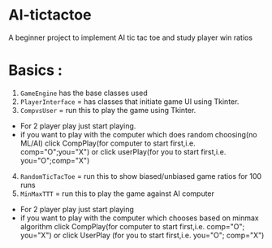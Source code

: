# AI-tictactoe
A beginner project to implement AI tic tac toe and study player win ratios

# Basics :
1. `GameEngine` has the base classes used 
2. `PlayerInterface` = has classes that initiate game UI using Tkinter.
3. `CompvsUser` = run this to play the game using Tkinter.
- For 2 player play just start playing.
- if you want to play with the computer which does random choosing(no ML/AI) click CompPlay(for computer to start first,i.e. comp="O";you="X") or
click userPlay(for you to start first,i.e. you="O";comp="X") 
4. `RandomTicTacToe` = run this to show biased/unbiased game ratios for 100 runs
5. `MinMaxTTT` = run this to play the game against AI computer 
- For 2 player play just start playing 
- if you want to play with the computer which chooses based on minmax algorithm click CompPlay(for computer to start first,i.e. comp="O"; you="X") or click UserPlay (for you to start first,i.e. you="O"; comp="X")

